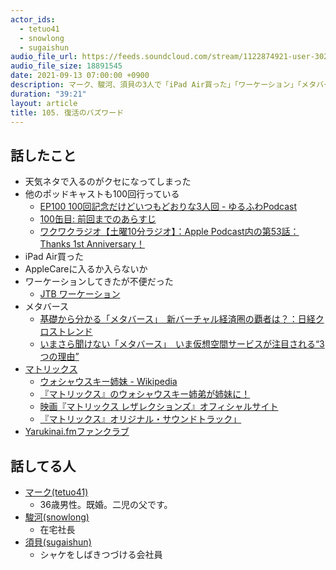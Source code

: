 ```yaml
---
actor_ids:
  - tetuo41
  - snowlong
  - sugaishun
audio_file_url: https://feeds.soundcloud.com/stream/1122874921-user-302747142-yarukinai-105-2021-09-13.mp3
audio_file_size: 18891545
date: 2021-09-13 07:00:00 +0900
description: マーク、駿河、須貝の3人で「iPad Air買った」「ワーケーション」「メタバース」について話しました。
duration: "39:21"
layout: article
title: 105. 復活のバズワード
---
```


## 話したこと
- 天気ネタで入るのがクセになってしまった
- 他のポッドキャストも100回行っている
  - [EP100 100回記念だけどいつもどおりな3人回 - ゆるふわPodcast](https://yuru28.com/100)
  - [100缶目: 前回までのあらすじ](http://www.350can.beer/episode/103)
  - [‎ワクワクラジオ【土曜10分ラジオ】：Apple Podcast内の第53話：Thanks 1st Anniversary！](https://podcasts.apple.com/jp/podcast/%E7%AC%AC53%E8%A9%B1-thanks-1st-anniversary/id1530659364?i=1000534294733)
- iPad Air買った
- AppleCareに入るか入らないか
- ワーケーションしてきたが不便だった
  - [JTB ワーケーション](https://www.jtb.co.jp/theme/workations/)
- メタバース
  - [基礎から分かる「メタバース」　新バーチャル経済圏の覇者は？：日経クロストレンド](https://xtrend.nikkei.com/atcl/contents/18/00326/00023/)
  - [いまさら聞けない「メタバース」　いま仮想空間サービスが注目される“3つの理由”](https://www.itmedia.co.jp/news/articles/2109/06/news023.html)
- [マトリックス](https://www.netflix.com/jp/title/20557937)
  - [ウォシャウスキー姉妹 - Wikipedia](https://ja.wikipedia.org/wiki/%E3%82%A6%E3%82%A9%E3%82%B7%E3%83%A3%E3%82%A6%E3%82%B9%E3%82%AD%E3%83%BC%E5%A7%89%E5%A6%B9)
  - [『マトリックス』のウォシャウスキー姉弟が姉妹に！](https://www.cinemacafe.net/article/2016/03/10/38621.html)
  - [映画『マトリックス レザレクションズ』オフィシャルサイト](https://wwws.warnerbros.co.jp/matrix-movie/)
  - [『マトリックス』オリジナル・サウンドトラック」](https://wmg.jp/matrix/discography/11957/)
- [Yarukinai.fmファンクラブ](https://note.com/tetuo41/circle)

## 話してる人
- [マーク(tetuo41)](https://twitter.com/tetuo41)
  - 36歳男性。既婚。二児の父です。
- [駿河(snowlong)](https://twitter.com/_snowlong)
  - 在宅社長
- [須貝(sugaishun)](https://twitter.com/sugaishun)
  - シャケをしばきつづける会社員
